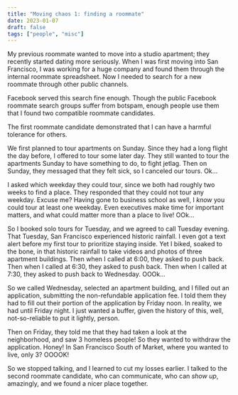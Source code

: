 ```yaml
---
title: "Moving chaos 1: finding a roommate"
date: 2023-01-07
draft: false
tags: ["people", "misc"]
---
```

My previous roommate wanted to move into a studio apartment; they recently started dating more seriously. When I was first moving into San Francisco, I was working for a huge company and found them through the internal roommate spreadsheet. Now I needed to search for a new roommate through other public channels.

Facebook served this search fine enough. Though the public Facebook roommate search groups suffer from botspam, enough people use them that I found two compatible roommate candidates.

The first roommate candidate demonstrated that I can have a harmful tolerance for others.

We first planned to tour apartments on Sunday. Since they had a long flight the day before, I offered to tour some later day. They still wanted to tour the apartments Sunday to have something to do, to fight jetlag. Then on Sunday, they messaged that they felt sick, so I canceled our tours. Ok...

I asked which weekday they could tour, since we both had roughly two weeks to find a place. They responded that they could not tour any weekday. Excuse me? Having gone to business school as well, I _know_ you could tour at least one weekday. Even executives make time for important matters, and what could matter more than a place to live! OOk...

So I booked solo tours for Tuesday, and we agreed to call Tuesday evening. That Tuesday, San Francisco experienced historic rainfall. I even got a text alert before my first tour to prioritize staying inside. Yet I biked, soaked to the bone, in that historic rainfall to take videos and photos of three apartment buildings. Then when I called at 6:00, they asked to push back. Then when I called at 6:30, they asked to push back. Then when I called at 7:30, they asked to push back to Wednesday. OOOk...

So we called Wednesday, selected an apartment building, and I filled out an application, submitting the non-refundable application fee. I told them they had to fill out their portion of the application by Friday noon. In reality, we had until Friday night. I just wanted a buffer, given the history of this, well, not-so-reliable to put it lightly, person.

Then on Friday, they told me that they had taken a look at the neighborhood, and saw 3 homeless people! So they wanted to withdraw the application. Honey! In San Francisco South of Market, where you wanted to live, only 3? OOOOK!

So we stopped talking, and I learned to cut my losses earlier. I talked to the second roommate candidate, who can communicate, who can _show up_, amazingly, and we found a nicer place together.